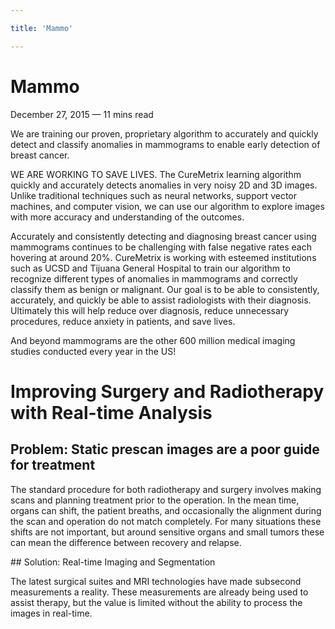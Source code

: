 ```yaml
---

title: 'Mammo'

---
```


# Mammo

<div class="date">December 27, 2015 — 11 mins read</div>

We are training our proven, proprietary algorithm to accurately and quickly detect and classify anomalies in mammograms to enable early detection of breast cancer.

WE ARE WORKING TO SAVE LIVES.
The CureMetrix learning algorithm quickly and accurately detects anomalies in very noisy 2D and 3D images.
Unlike traditional techniques such as neural networks, support vector machines, and computer vision, we can use our algorithm to explore images with more accuracy and understanding of the outcomes.

Accurately and consistently detecting and diagnosing breast cancer using mammograms continues to be challenging with false negative rates each hovering at around 20%. CureMetrix is working with esteemed institutions such as UCSD and Tijuana General Hospital to train our algorithm to recognize different types of anomalies in mammograms and correctly classify them as benign or malignant. Our goal is to be able to consistently, accurately, and quickly be able to assist radiologists with their diagnosis. Ultimately this will help reduce over diagnosis, reduce unnecessary procedures, reduce anxiety in patients, and save lives.

And beyond mammograms are the other 600 million medical imaging studies conducted every year in the US!

# Improving Surgery and Radiotherapy with Real-time Analysis

## Problem: Static prescan images are a poor guide for treatment

The standard procedure for both radiotherapy and surgery involves making scans and planning treatment prior to the operation. In the mean time, organs can shift, the patient breaths, and occasionally the alignment during the scan and operation do not match completely. For many situations these shifts are not important, but around sensitive organs and small tumors these can mean the difference between recovery and relapse.

## Solution: Real-time Imaging and Segmentation

The latest surgical suites and MRI technologies have made subsecond measurements a reality. These measurements are already being used to assist therapy, but the value is limited without the ability to process the images in real-time.
